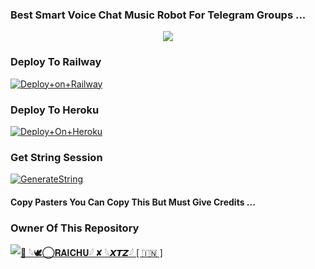 ### Best Smart Voice Chat Music Robot For Telegram Groups ...


<p align="center"><a href="https://t.me/raichu_xD"><img src="https://telegra.ph/file/6ec1ed42a29bdb06f9e6f.jpg"></a></p>




### Deploy To Railway

[![Deploy+on+Railway](https://railway.app/button.svg)](https://railway.app/new/template?template=https://github.com/MrAdityaXD/AdityaPlayer&envs=API_ID,API_HASH,BOT_TOKEN,STRING_SESSION)


### Deploy To Heroku

[![Deploy+On+Heroku](https://www.herokucdn.com/deploy/button.svg)](https://heroku.com/deploy?template=https://github.com/AdityaCheats/AdityaPlayer)



### Get String Session

[![GenerateString](https://img.shields.io/badge/repl.it-generateString-yellowgreen)](https://replit.com/@AdityaHalder/StringSession)



#### Copy Pasters You Can Copy This But Must Give Credits ...

### Owner Of This Repository
[![🥀 𓆩🕊️⃝𝐑𝐀𝐈𝐂𝐇𝐔𓆪 ✘ 𓆩𝙓𝙏𝙕𓆪 [ 🇮🇳 ]](https://telegra.ph/file/6ec1ed42a29bdb06f9e6f.jpg)](https://t.me/raichu_xD)
